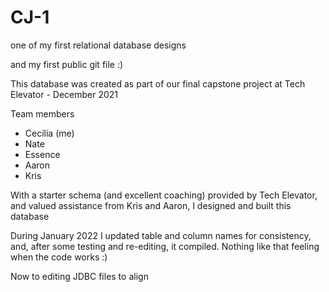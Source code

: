 # CJ-1
one of my first relational database designs

and my first public git file :)

This database was created as part of our final capstone project at Tech Elevator - December 2021 

  Team members
  - Cecilia (me)
  - Nate 
  - Essence 
  - Aaron 
  - Kris 
 
With a starter schema (and excellent coaching) provided by Tech Elevator, and valued assistance from Kris and Aaron, I designed and built this database 
 
During January 2022 I updated table and column names for consistency, and, after some testing and re-editing, it compiled. 
Nothing like that feeling when the code works :)

Now to editing JDBC files to align
